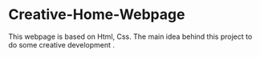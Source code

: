 # Creative-Home-Webpage
This webpage is based on  Html, Css. The main idea behind this project to do some creative development . 
